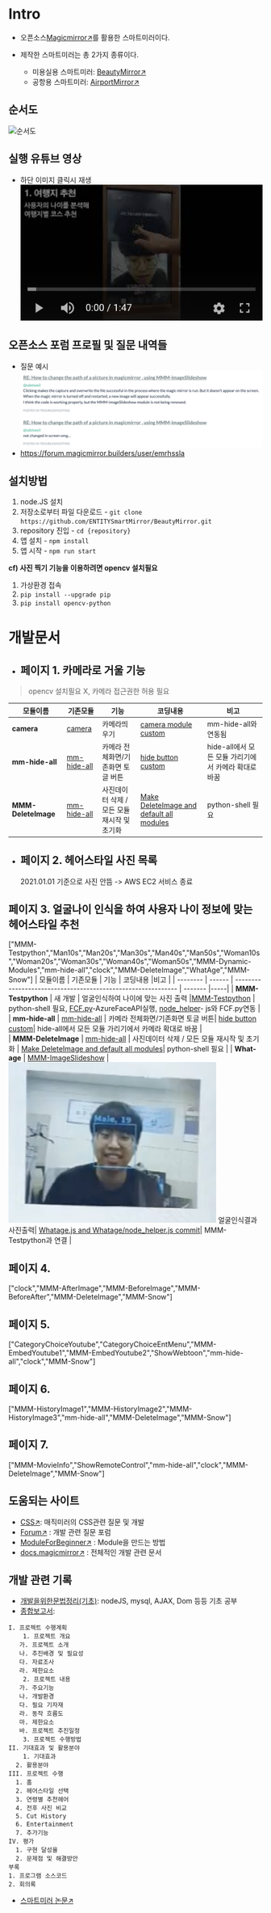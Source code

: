 # Intro

- 오픈소스[Magicmirror↗️](https://magicmirror.builders/)를 활용한 스마트미러이다.

- 제작한 스마트미러는 총 2가지 종류이다.
	
	- 미용실용 스마트미러: [BeautyMirror↗️](https://github.com/ENTITYSmartMirror/BeautyMirror)  
	- 공항용 스마트미러: [AirportMirror↗️](https://github.com/ENTITYSmartMirror/AirportMirror) 

## 순서도
 ![순서도](./wbs.png)

## 실행 유튜브 영상
- 하단 이미지 클릭시 재생   
[![스마트미러](./door.png)](https://youtu.be/DuVUfmSpNm8?t=0s) 


## 오픈소스 포럼 프로필 및 질문 내역들
- 질문 예시
![forum](./forum.png)
- https://forum.magicmirror.builders/user/emrhssla

## 설치방법
1. node.JS 설치
2. 저장소로부터 파일 다운로드 - `git clone https://github.com/ENTITYSmartMirror/BeautyMirror.git`
3. repository 진입 - `cd {repository}`
4. 앱 설치 - `npm install`
5. 앱 시작 - `npm run start`

**cf) 사진 찍기 기능을 이용하려면 opencv 설치필요**
1. 가상환경 접속 
2. `pip install --upgrade pip`
3. `pip install opencv-python`


# 개발문서

- ## 페이지 1. 카메라로 거울 기능

> opencv 설치필요 X, 카메라 접근권한 허용 필요

| 모듈이름             | 기존모듈    | 기능                                                      | 코딩내용 |비고  |
| --------        | ------ | ------------------------------------------------------------ | ------- |-----|
| **camera**   | [camera](https://github.com/alexyak/camera/)   | 카메라띄우기       |[camera module custom](https://github.com/ENTITYSmartMirror/BeautyMirror/commit/d4ffce5d281206308f708cd72624b06e304188ba?diff=unified) | mm-hide-all와 연동됨 |
| **mm-hide-all**   | [mm-hide-all](https://github.com/AlexDespain01/mm-hide-all) | 카메라 전체화면/기존화면 토글 버튼| [hide button custom](https://github.com/ENTITYSmartMirror/BeautyMirror/commit/d4ffce5d281206308f708cd72624b06e304188ba?diff=unified)| hide-all에서 모든 모듈 가리기에서 카메라 확대로 바꿈 |   
| **MMM-DeleteImage**   | [mm-hide-all](https://github.com/AlexDespain01/mm-hide-all)  | 사진데이터 삭제 / 모든 모듈 재시작 및 초기화 | [Make DeleteImage and default all modules](https://github.com/ENTITYSmartMirror/BeautyMirror/commit/f6c2d71bc0cdf31f3ef9c25807ff22665ae6b0d9)| python-shell  필요 |




- ## 페이지 2. 헤어스타일 사진 목록
  2021.01.01 기준으로 사진 안뜸 -> AWS EC2 서비스 종료

## 페이지 3. 얼굴나이 인식을 하여 사용자 나이 정보에 맞는 헤어스타일 추천
["MMM-Testpython","Man10s","Man20s","Man30s","Man40s","Man50s","Woman10s","Woman20s","Woman30s","Woman40s","Woman50s","MMM-Dynamic-Modules","mm-hide-all","clock","MMM-DeleteImage","WhatAge","MMM-Snow"]
| 모듈이름             | 기존모듈    | 기능                                                      | 코딩내용 |비고  |
| --------        | ------ | ------------------------------------------------------------ | ------- |-----|
| **MMM-Testpython**   | 새 개발    | 얼굴인식하여 나이에 맞는 사진 출력 |[MMM-Testpython](https://github.com/ENTITYSmartMirror/BeautyMirror/tree/master/modules/MMM-Testpython) | python-shell 필요, [FCF.py](https://github.com/ENTITYSmartMirror/BeautyMirror/blob/master/modules/MMM-Testpython/FCF.py)-AzureFaceAPI실행, [node_helper](https://github.com/ENTITYSmartMirror/BeautyMirror/blob/master/modules/MMM-Testpython/node_helper.js)- js와 FCF.py연동 |
| **mm-hide-all**   | [mm-hide-all](https://github.com/AlexDespain01/mm-hide-all) | 카메라 전체화면/기존화면 토글 버튼| [hide button custom](https://github.com/ENTITYSmartMirror/BeautyMirror/commit/d4ffce5d281206308f708cd72624b06e304188ba?diff=unified)| hide-all에서 모든 모듈 가리기에서 카메라 확대로 바꿈 |   
| **MMM-DeleteImage**   | [mm-hide-all](https://github.com/AlexDespain01/mm-hide-all)  | 사진데이터 삭제 / 모든 모듈 재시작 및 초기화 | [Make DeleteImage and default all modules](https://github.com/ENTITYSmartMirror/BeautyMirror/commit/f6c2d71bc0cdf31f3ef9c25807ff22665ae6b0d9)| python-shell 필요 |
| **What-age**   | [MMM-ImageSlideshow](https://github.com/AdamMoses-GitHub/MMM-ImageSlideshow)  | ![whateage](./whatage.png) 얼굴인식결과 사진출력| [Whatage.js and Whatage/node_helper.js commit](https://github.com/ENTITYSmartMirror/BeautyMirror/commit/fd2f48f2be5668f680f0935368c7f0bef212a8df#diff-2737284afe2f19efb6df705585a168126c60931cb823c6712bf7fa4318904dae)| MMM-Testpython과 연결 |

## 페이지 4.
["clock","MMM-AfterImage","MMM-BeforeImage","MMM-BeforeAfter","MMM-DeleteImage","MMM-Snow"]
## 페이지 5.
["CategoryChoiceYoutube","CategoryChoiceEntMenu","MMM-EmbedYoutube1","MMM-EmbedYoutube2","ShowWebtoon","mm-hide-all","clock","MMM-Snow"]
## 페이지 6.
["MMM-HistoryImage1","MMM-HistoryImage2","MMM-HistoryImage3","mm-hide-all","MMM-DeleteImage","MMM-Snow"]
## 페이지 7.
["MMM-MovieInfo","ShowRemoteControl","mm-hide-all","clock","MMM-DeleteImage","MMM-Snow"]
## 도움되는 사이트

- [CSS↗️](https://forum.magicmirror.builders/category/8/custom-css): 매직미러의 CSS관련 질문 및 개발  
- [Forum↗️](https://forum.magicmirror.builders/category/6/development) : 개발 관련 질문 포럼  
- [ModuleForBeginner↗️](https://forum.magicmirror.builders/topic/8534/head-first-developing-mm-module-for-extreme-beginners) : Module을 만드는 방법  
- [docs.magicmirror↗️](https://docs.magicmirror.builders/) : 전체적인 개발 관련 문서   



## 개발 관련 기록

- [개발을위한문법정리(기초)](https://github.com/ChanYoung-dev/mirrorPlan): nodeJS, mysql, AJAX, Dom 등등 기초 공부  
- [종합보고서](https://github.com/ENTITYSmartMirror/BeautyMirror/blob/master/%ED%95%9C%EC%9D%B4%EC%9D%8C:%EC%A2%85%ED%95%A9%EC%84%A4%EA%B3%84%20%EC%B5%9C%EC%A2%85%EB%B3%B4%EA%B3%A0%EC%84%9C.hwp):

```
I. 프로젝트 수행계획
 	1. 프로젝트 개요
   가. 프로젝트 소개
   나. 추진배경 및 필요성
   다. 자료조사
   라. 제한요소
	2. 프로젝트 내용
   가. 주요기능
   나. 개발환경
   다. 필요 기자재
   라. 동작 흐름도
   마. 제한요소
   바. 프로젝트 추진일정
	3. 프로젝트 수행방법
II. 기대효과 및 활용분야
	1. 기대효과
  2. 활용분야
III. 프로젝트 수행
  1. 홈
  2. 헤어스타일 선택
  3. 연령별 추천헤어
  4. 전후 사진 비교
  5. Cut History
  6. Entertainment
  7. 추가기능
IV. 평가
  1. 구현 달성율
  2. 문제점 및 해결방안
부록
1. 프로그램 소스코드
2. 회의록
```

- [스마트미러 논문↗️](https://github.com/ENTITYSmartMirror/BeautyMirror/blob/master/%EB%B2%94%EC%9A%A9%EC%84%B1%20%EC%8A%A4%EB%A7%88%ED%8A%B8%EB%AF%B8%EB%9F%AC%20%EB%85%BC%EB%AC%B8.hwp)

